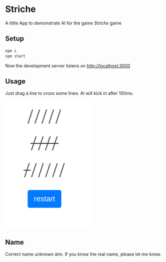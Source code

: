 # Striche

A little App to demonstrate AI for the game *Striche* game

## Setup

```bash
npm i
npm start
```
Now the development server listens on [http://localhost:3000](http://localhost:3000)

## Usage

Just drag a line to cross some lines. AI will kick in after 100ms.

![screenshot](screenshot.png)

## Name

Correct name unknown atm. If you know the real name, please let me know.
